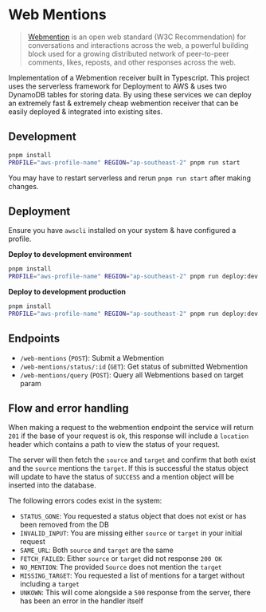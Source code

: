 # Web Mentions

> [Webmention](https://www.w3.org/TR/webmention/) is an open web standard (W3C Recommendation) for conversations and interactions across the web, a powerful building block used for a growing distributed network of peer-to-peer comments, likes, reposts, and other responses across the web.

Implementation of a Webmention receiver built in Typescript. This project uses the serverless framework for Deployment to AWS & uses two DynamoDB tables for storing data. By using these services we can deploy an extremely fast & extremely cheap webmention receiver that can be easily deployed & integrated into existing sites.

## Development

```sh
pnpm install
PROFILE="aws-profile-name" REGION="ap-southeast-2" pnpm run start
```

You may have to restart serverless and rerun `pnpm run start` after making changes.

## Deployment

Ensure you have `awscli` installed on your system & have configured a profile.

**Deploy to development environment**
```sh
pnpm install
PROFILE="aws-profile-name" REGION="ap-southeast-2" pnpm run deploy:dev
```

**Deploy to development production**
```sh
pnpm install
PROFILE="aws-profile-name" REGION="ap-southeast-2" pnpm run deploy:dev
```

## Endpoints

- `/web-mentions` (`POST`): Submit a Webmention
- `/web-mentions/status/:id` (`GET`): Get status of submitted Webmention
- `/web-mentions/query` (`POST`): Query all Webmentions based on target param


## Flow and error handling 

When making a request to the webmention endpoint the service will return `201` if the base of your request is ok, this response will include a `location` header which contains a path to view the status of your request. 

The server will then fetch the `source` and `target` and confirm that both exist and the `source` mentions the `target`. If this is successful the status object will update to have the status of `SUCCESS` and a mention object will be inserted into the database.

The following errors codes exist in the system:

- `STATUS_GONE`: You requested a status object that does not exist or has been removed from the DB
- `INVALID_INPUT`: You are missing either `source` or `target` in your initial request
- `SAME_URL`: Both `source` and `target` are the same
- `FETCH_FAILED`: Either `source` or `target` did not response `200 OK`
- `NO_MENTION`: The provided `Source` does not mention the `target`
- `MISSING_TARGET`: You requested a list of mentions for a target without including a `target`
- `UNKOWN`: This will come alongside a `500` response from the server, there has been an error in the handler itself
